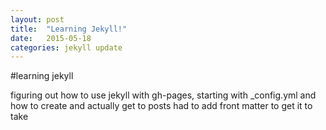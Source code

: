 ```yaml
---
layout: post
title:  "Learning Jekyll!"
date:   2015-05-18
categories: jekyll update
---
```


#learning jekyll

figuring out how to use jekyll with gh-pages, starting with _config.yml and how to create and actually get to posts
had to add front matter to get it to take
